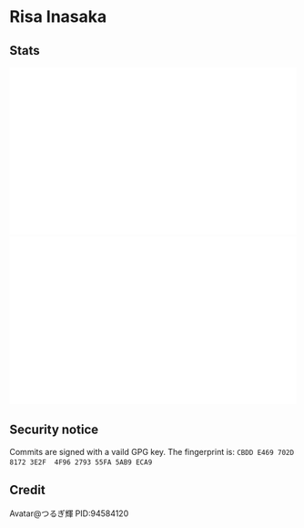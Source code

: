 # Risa Inasaka

## Stats

![Status 1](https://raw.githubusercontent.com/RisaInasaka/github-stats/master/generated/overview.svg#gh-dark-mode-only)
![Status 2](https://raw.githubusercontent.com/RisaInasaka/github-stats/master/generated/languages.svg#gh-dark-mode-only)

## Security notice

Commits are signed with a vaild GPG key. The fingerprint is: `CBDD E469 702D 8172 3E2F  4F96 2793 55FA 5AB9 ECA9`

## Credit

Avatar@つるぎ輝 PID:94584120
